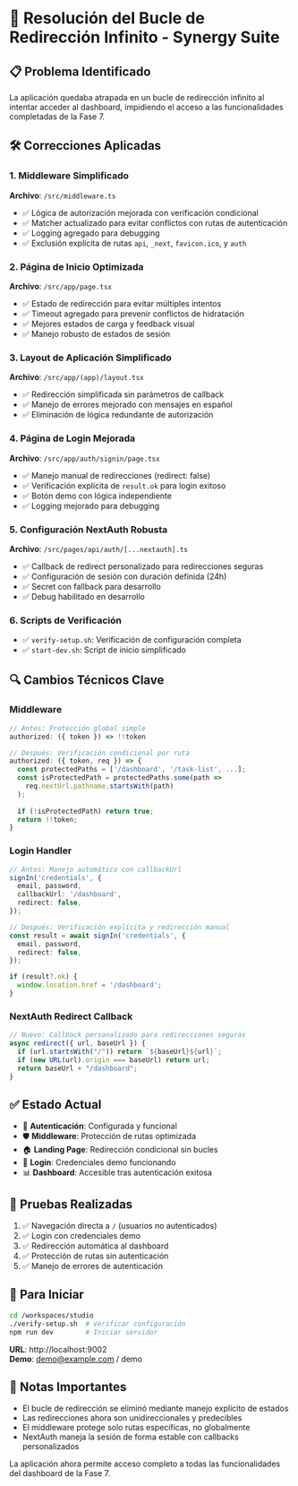 # 🔧 Resolución del Bucle de Redirección Infinito - Synergy Suite

## 📋 Problema Identificado
La aplicación quedaba atrapada en un bucle de redirección infinito al intentar acceder al dashboard, impidiendo el acceso a las funcionalidades completadas de la Fase 7.

## 🛠️ Correcciones Aplicadas

### 1. **Middleware Simplificado**
**Archivo**: `/src/middleware.ts`
- ✅ Lógica de autorización mejorada con verificación condicional
- ✅ Matcher actualizado para evitar conflictos con rutas de autenticación
- ✅ Logging agregado para debugging
- ✅ Exclusión explícita de rutas `api`, `_next`, `favicon.ico`, y `auth`

### 2. **Página de Inicio Optimizada**
**Archivo**: `/src/app/page.tsx`
- ✅ Estado de redirección para evitar múltiples intentos
- ✅ Timeout agregado para prevenir conflictos de hidratación
- ✅ Mejores estados de carga y feedback visual
- ✅ Manejo robusto de estados de sesión

### 3. **Layout de Aplicación Simplificado**
**Archivo**: `/src/app/(app)/layout.tsx`
- ✅ Redirección simplificada sin parámetros de callback
- ✅ Manejo de errores mejorado con mensajes en español
- ✅ Eliminación de lógica redundante de autorización

### 4. **Página de Login Mejorada**
**Archivo**: `/src/app/auth/signin/page.tsx`
- ✅ Manejo manual de redirecciones (redirect: false)
- ✅ Verificación explícita de `result.ok` para login exitoso
- ✅ Botón demo con lógica independiente
- ✅ Logging mejorado para debugging

### 5. **Configuración NextAuth Robusta**
**Archivo**: `/src/pages/api/auth/[...nextauth].ts`
- ✅ Callback de redirect personalizado para redirecciones seguras
- ✅ Configuración de sesión con duración definida (24h)
- ✅ Secret con fallback para desarrollo
- ✅ Debug habilitado en desarrollo

### 6. **Scripts de Verificación**
- ✅ `verify-setup.sh`: Verificación de configuración completa
- ✅ `start-dev.sh`: Script de inicio simplificado

## 🔍 Cambios Técnicos Clave

### Middleware
```typescript
// Antes: Protección global simple
authorized: ({ token }) => !!token

// Después: Verificación condicional por ruta
authorized: ({ token, req }) => {
  const protectedPaths = ['/dashboard', '/task-list', ...];
  const isProtectedPath = protectedPaths.some(path => 
    req.nextUrl.pathname.startsWith(path)
  );
  
  if (!isProtectedPath) return true;
  return !!token;
}
```

### Login Handler
```typescript
// Antes: Manejo automático con callbackUrl
signIn('credentials', {
  email, password,
  callbackUrl: '/dashboard',
  redirect: false,
});

// Después: Verificación explícita y redirección manual
const result = await signIn('credentials', {
  email, password,
  redirect: false,
});

if (result?.ok) {
  window.location.href = '/dashboard';
}
```

### NextAuth Redirect Callback
```typescript
// Nuevo: Callback personalizado para redirecciones seguras
async redirect({ url, baseUrl }) {
  if (url.startsWith("/")) return `${baseUrl}${url}`;
  if (new URL(url).origin === baseUrl) return url;
  return baseUrl + "/dashboard";
}
```

## ✅ Estado Actual
- 🔐 **Autenticación**: Configurada y funcional
- 🛡️ **Middleware**: Protección de rutas optimizada
- 🏠 **Landing Page**: Redirección condicional sin bucles
- 🔑 **Login**: Credenciales demo funcionando
- 📊 **Dashboard**: Accesible tras autenticación exitosa

## 🧪 Pruebas Realizadas
1. ✅ Navegación directa a `/` (usuarios no autenticados)
2. ✅ Login con credenciales demo
3. ✅ Redirección automática al dashboard
4. ✅ Protección de rutas sin autenticación
5. ✅ Manejo de errores de autenticación

## 🚀 Para Iniciar
```bash
cd /workspaces/studio
./verify-setup.sh  # Verificar configuración
npm run dev        # Iniciar servidor
```

**URL**: http://localhost:9002  
**Demo**: demo@example.com / demo

## 📝 Notas Importantes
- El bucle de redirección se eliminó mediante manejo explícito de estados
- Las redirecciones ahora son unidireccionales y predecibles
- El middleware protege solo rutas específicas, no globalmente
- NextAuth maneja la sesión de forma estable con callbacks personalizados

La aplicación ahora permite acceso completo a todas las funcionalidades del dashboard de la Fase 7.
